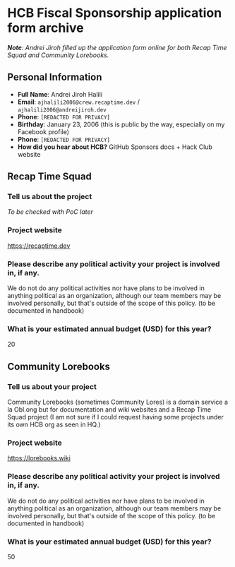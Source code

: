 # HCB Fiscal Sponsorship application form archive

_**Note**: Andrei Jiroh filled up the application form online for both Recap Time Squad and Community Lorebooks._

## Personal Information

- **Full Name**: Andrei Jiroh Halili
- **Email**: `ajhalili2006@crew.recaptime.dev` / `ajhalili2006@andreijiroh.dev`
- **Phone**: `[REDACTED FOR PRIVACY]`
- **Birthday**: January 23, 2006 (this is public by the way, especially on my Facebook profile)
- **Phone**: `[REDACTED FOR PRIVACY]`
- **How did you hear about HCB?** GitHub Sponsors docs + Hack Club website

## Recap Time Squad

### Tell us about the project

_To be checked with PoC later_

### Project website

<https://recaptime.dev>

### Please describe any political activity your project is involved in, if any.

We do not do any political activities nor have plans to be involved in anything political as an organization, although our team members may be involved personally, but that's outside of the scope of this policy. (to be documented in handbook)

### What is your estimated annual budget (USD) for this year?

20

## Community Lorebooks

### Tell us about your project

Community Lorebooks (sometimes Community Lores) is a domain service a la Obl.ong but for documentation and wiki websites and a Recap Time Squad project (I am not sure if I could request having some projects under its own HCB org as seen in HQ.)

### Project website

<https://lorebooks.wiki>

### Please describe any political activity your project is involved in, if any.

We do not do any political activities nor have plans to be involved in anything political as an organization, although our team members may be involved personally, but that's outside of the scope of this policy. (to be documented in handbook)

### What is your estimated annual budget (USD) for this year?

50
